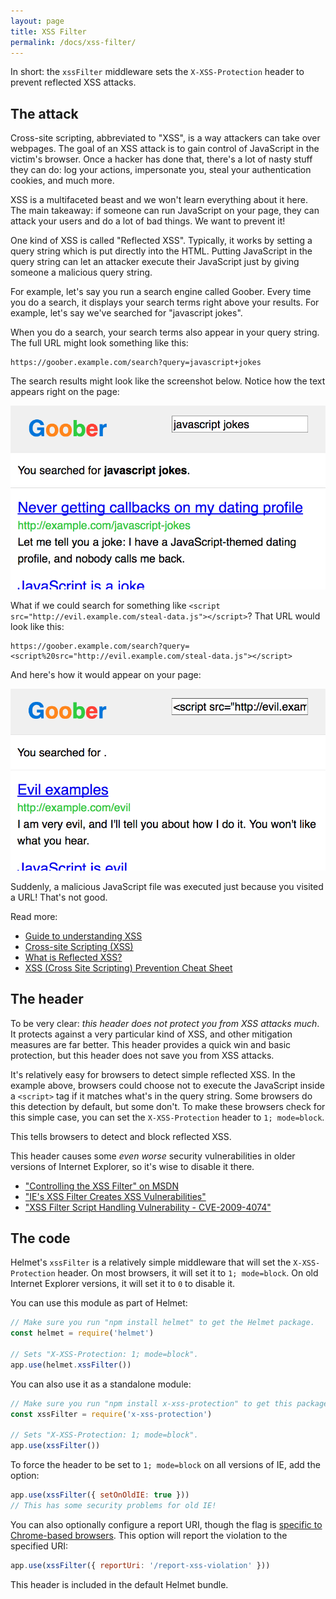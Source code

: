 ```yaml
---
layout: page
title: XSS Filter
permalink: /docs/xss-filter/
---
```

In short: the `xssFilter` middleware sets the `X-XSS-Protection` header to prevent reflected XSS attacks.

The attack
----------

Cross-site scripting, abbreviated to "XSS", is a way attackers can take over webpages. The goal of an XSS attack is to gain control of JavaScript in the victim's browser. Once a hacker has done that, there's a lot of nasty stuff they can do: log your actions, impersonate you, steal your authentication cookies, and much more.

XSS is a multifaceted beast and we won't learn everything about it here. The main takeaway: if someone can run JavaScript on your page, they can attack your users and do a lot of bad things. We want to prevent it!

One kind of XSS is called "Reflected XSS". Typically, it works by setting a query string which is put directly into the HTML. Putting JavaScript in the query string can let an attacker execute their JavaScript just by giving someone a malicious query string.

For example, let's say you run a search engine called Goober. Every time you do a search, it displays your search terms right above your results. For example, let's say we've searched for "javascript jokes".

When you do a search, your search terms also appear in your query string. The full URL might look something like this:

```
https://goober.example.com/search?query=javascript+jokes
```

The search results might look like the screenshot below. Notice how the text appears right on the page:

![Screenshot of normal Goober search](xss-filter-ok.png)

What if we could search for something like `<script src="http://evil.example.com/steal-data.js"></script>`? That URL would look like this:

```
https://goober.example.com/search?query=<script%20src="http://evil.example.com/steal-data.js"></script>
```

And here's how it would appear on your page:

![Screenshot of malicious Goober search](xss-filter-malicious.png)

Suddenly, a malicious JavaScript file was executed just because you visited a URL! That's not good.

Read more:

- [Guide to understanding XSS](http://www.securesolutions.no/xss-explained/)
- [Cross-site Scripting (XSS)](https://www.owasp.org/index.php/XSS)
- [What is Reflected XSS?](http://security.stackexchange.com/q/65142)
- [XSS (Cross Site Scripting) Prevention Cheat Sheet](https://www.owasp.org/index.php/XSS_(Cross_Site_Scripting)_Prevention_Cheat_Sheet)

The header
----------

To be very clear: *this header does not protect you from XSS attacks much*. It protects against a very particular kind of XSS, and other mitigation measures are far better. This header provides a quick win and basic protection, but this header does not save you from XSS attacks.

It's relatively easy for browsers to detect simple reflected XSS. In the example above, browsers could choose not to execute the JavaScript inside a `<script>` tag if it matches what's in the query string. Some browsers do this detection by default, but some don't. To make these browsers check for this simple case, you can set the `X-XSS-Protection` header to `1; mode=block`.

This tells browsers to detect and block reflected XSS.

This header causes some *even worse* security vulnerabilities in older versions of Internet Explorer, so it's wise to disable it there.

- ["Controlling the XSS Filter" on MSDN](http://blogs.msdn.com/b/ieinternals/archive/2011/01/31/controlling-the-internet-explorer-xss-filter-with-the-x-xss-protection-http-header.aspx)
- ["IE's XSS Filter Creates XSS Vulnerabilities"](http://hackademix.net/2009/11/21/ies-xss-filter-creates-xss-vulnerabilities/)
- ["XSS Filter Script Handling Vulnerability - CVE-2009-4074"](https://technet.microsoft.com/library/security/ms10-002#XSS%20Filter%20Script%20Handling%20Vulnerability%20-%20CVE-2009-4074)

The code
--------

Helmet's `xssFilter` is a relatively simple middleware that will set the `X-XSS-Protection` header. On most browsers, it will set it to `1; mode=block`. On old Internet Explorer versions, it will set it to `0` to disable it.

You can use this module as part of Helmet:

```javascript
// Make sure you run "npm install helmet" to get the Helmet package.
const helmet = require('helmet')

// Sets "X-XSS-Protection: 1; mode=block".
app.use(helmet.xssFilter())
```

You can also use it as a standalone module:

```javascript
// Make sure you run "npm install x-xss-protection" to get this package.
const xssFilter = require('x-xss-protection')

// Sets "X-XSS-Protection: 1; mode=block".
app.use(xssFilter())
```

To force the header to be set to `1; mode=block` on all versions of IE, add the option:

```javascript
app.use(xssFilter({ setOnOldIE: true }))
// This has some security problems for old IE!
```

You can also optionally configure a report URI, though the flag is [specific to Chrome-based browsers](https://developer.mozilla.org/en-US/docs/Web/HTTP/Headers/X-XSS-Protection). This option will report the violation to the specified URI:

```javascript
app.use(xssFilter({ reportUri: '/report-xss-violation' }))
```

This header is included in the default Helmet bundle.
